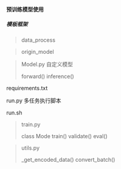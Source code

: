 #### 预训练模型使用

##### 模板框架

> data_process

> origin_model

> Model.py 自定义模型
>
> forward()  inference()

requirements.txt

run.py 多任务执行脚本

run.sh

> train.py
>
> class Mode train() validate() eval()

> utils.py
>
> _get_encoded_data() convert_batch()